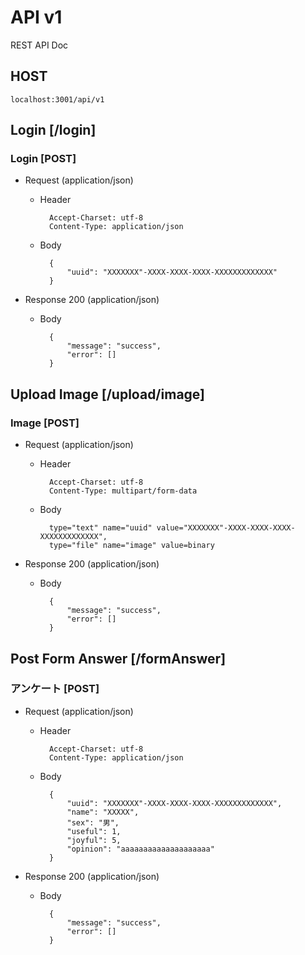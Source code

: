 # API v1

REST API Doc

## HOST
` localhost:3001/api/v1 `

## Login [/login]

### Login [POST]

+ Request (application/json)

    + Header

            Accept-Charset: utf-8
            Content-Type: application/json

    + Body

            {
                "uuid": "XXXXXXX"-XXXX-XXXX-XXXX-XXXXXXXXXXXXX"
            }

+ Response 200 (application/json)

    + Body

            {
                "message": "success",
                "error": []
            }



## Upload Image [/upload/image]

### Image [POST]

+ Request (application/json)

    + Header

            Accept-Charset: utf-8
            Content-Type: multipart/form-data

    + Body


            type="text" name="uuid" value="XXXXXXX"-XXXX-XXXX-XXXX-XXXXXXXXXXXXX",
            type="file" name="image" value=binary


+ Response 200 (application/json)

    + Body

            {
                "message": "success",
                "error": []
            }


## Post Form Answer [/formAnswer]

### アンケート [POST]

+ Request (application/json)

    + Header

            Accept-Charset: utf-8
            Content-Type: application/json

    + Body

            {
                "uuid": "XXXXXXX"-XXXX-XXXX-XXXX-XXXXXXXXXXXXX",
                "name": "XXXXX",
                "sex": "男",
                "useful": 1,
                "joyful": 5,
                "opinion": "aaaaaaaaaaaaaaaaaaaa"
            }

+ Response 200 (application/json)

    + Body

            {
                "message": "success",
                "error": []
            }
